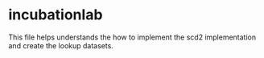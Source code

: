 # incubationlab
This file helps understands the how to implement the scd2 implementation and create the lookup datasets.
